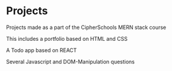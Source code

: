 # Projects

Projects made as a part of the CipherSchools MERN stack course

This includes a portfolio based on HTML and CSS

A Todo app based on REACT

Several Javascript and DOM-Manipulation questions
